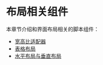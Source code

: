 # 布局相关组件
本章节介绍和界面布局相关的脚本组件：	

* [宽高比适配器](AspectRatioFitter.html)
* [表格布局](TableLayout.html)
* [水平布局与垂直布局](AxisLayout.html)